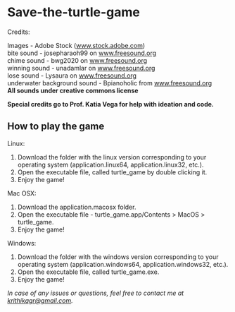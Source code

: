# Save-the-turtle-game

Credits:

Images - Adobe Stock (www.stock.adobe.com)   
bite sound - josepharaoh99 on www.freesound.org  
chime sound - bwg2020 on www.freesound.org  
winning sound - unadamlar on www.freesound.org  
lose sound - Lysaura on www.freesound.org  
underwater background sound - Bpianoholic from www.freesound.org  
**All sounds under creative commons license**

**Special credits go to Prof. Katia Vega for help with ideation and code.**


## How to play the game

Linux:
1. Download the folder with the linux version corresponding to your operating system (application.linux64, application.linux32, etc.). 
2. Open the executable file, called turtle_game by double clicking it. 
3. Enjoy the game!

Mac OSX:
1. Download the application.macosx folder. 
2. Open the executable file - turtle_game.app/Contents > MacOS > turtle_game.
3. Enjoy the game!

Windows:
1. Download the folder with the windows version corresponding to your operating system (application.windows64, application.windows32, etc.).
2. Open the executable file, called turtle_game.exe. 
3. Enjoy the game!
  
_In case of any issues or questions, feel free to contact me at krithikagr@gmail.com._
